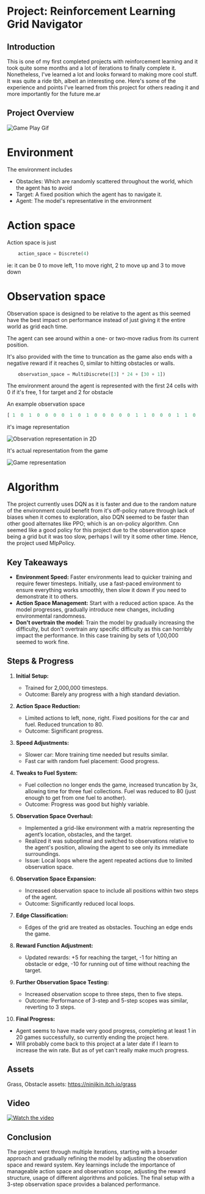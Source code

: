 # Project: Reinforcement Learning Grid Navigator



## Introduction

This is one of my first completed projects with reinforcement learning and it took quite some months and a lot of iterations to finally complete it. Nonetheless, I've learned a lot and looks forward to making more cool stuff. It was quite a ride tbh, albeit an interesting one. Here's some of the experience and points I've learned from this project for others reading it and more importantly for the future me.ar

## Project Overview

![Game Play Gif](assets/readme/gameplay.gif)

# Environment

The environment includes

- Obstacles: Which are randomly scattered throughout the world, which the agent has to avoid
- Target: A fixed position which the agent has to navigate it.
- Agent: The model's representative in the environment

# Action space

Action space is just

```py
    action_space = Discrete(4)
```

ie: it can be 0 to move left, 1 to move right, 2 to move up and 3 to move down

# Observation space

Observation space is designed to be relative to the agent as this seemed have the best impact on performance instead of just giving it the entire world as grid each time.

The agent can see around within a one- or two-move radius from its current position.

It's also provided with the time to truncation as the game also ends with a negative reward if it reaches 0, similar to hitting obstacles or walls.

```py
    observation_space = MultiDiscrete([3] * 24 + [30 + 1])
```

The environment around the agent is represented with the first 24 cells with 0 if it's free, 1 for target and 2 for obstacle 

An example observation space

```py
[ 1  0  1  0  0  0  0  1  0  1  0  0  0  0  0  1  1  0  0  0  1  1  0  0 25]
```

it's image representation 

![Observation representation in 2D](assets/readme/observation.png)

It's actual representation from the game

![Game representation](assets/readme/observation-game.png)

# Algorithm

The project currently uses DQN as it is faster and due to the random nature of the environment could benefit from it's off-policy nature through lack of biases when it comes to exploration, also DQN seemed to be faster than other good alternates like PPO; which is an on-policy algorithm. Cnn seemed like a good policy for this project due to the observation space being a grid but it was too slow, perhaps I will try it some other time. Hence, the project used MlpPolicy.

## Key Takeaways

- **Environment Speed:** Faster environments lead to quicker training and require fewer timesteps. Initially, use a fast-paced environment to ensure everything works smoothly, then slow it down if you need to demonstrate it to others.
- **Action Space Management:** Start with a reduced action space. As the model progresses, gradually introduce new changes, including environmental randomness.
- **Don't overtrain the model:** Train the model by gradually increasing the difficulty, but don't overtrain any specific difficulty as this can horribly impact the performance. In this case training by sets of 1,00,000 seemed to work fine.

## Steps & Progress

1. **Initial Setup:**

   - Trained for 2,000,000 timesteps.
   - Outcome: Barely any progress with a high standard deviation.

2. **Action Space Reduction:**

   - Limited actions to left, none, right. Fixed positions for the car and fuel. Reduced truncation to 80.
   - Outcome: Significant progress.

3. **Speed Adjustments:**

   - Slower car: More training time needed but results similar.
   - Fast car with random fuel placement: Good progress.

4. **Tweaks to Fuel System:**

   - Fuel collection no longer ends the game, increased truncation by 3x, allowing time for three fuel collections. Fuel was reduced to 80 (just enough to get from one fuel to another).
   - Outcome: Progress was good but highly variable.

5. **Observation Space Overhaul:**

   - Implemented a grid-like environment with a matrix representing the agent’s location, obstacles, and the target.
   - Realized it was suboptimal and switched to observations relative to the agent's position, allowing the agent to see only its immediate surroundings.
   - Issue: Local loops where the agent repeated actions due to limited observation space.

6. **Observation Space Expansion:**

   - Increased observation space to include all positions within two steps of the agent.
   - Outcome: Significantly reduced local loops.

7. **Edge Classification:**

   - Edges of the grid are treated as obstacles. Touching an edge ends the game.

8. **Reward Function Adjustment:**

   - Updated rewards: +5 for reaching the target, -1 for hitting an obstacle or edge, -10 for running out of time without reaching the target.

9. **Further Observation Space Testing:**

   - Increased observation scope to three steps, then to five steps.
   - Outcome: Performance of 3-step and 5-step scopes was similar, reverting to 3 steps.

10. **Final Progress:**

- Agent seems to have made very good progress, completing at least 1 in 20 games successfully, so currently ending the project here.
- Will probably come back to this project at a later date if I learn to increase the win rate. But as of yet can't really make much progress.

## Assets

Grass, Obstacle assets: https://ninjikin.itch.io/grass

## Video

[![Watch the video](https://img.youtube.com/vi/isF4E8Fo4R4/0.jpg)](https://www.youtube.com/watch?v=isF4E8Fo4R4)

## Conclusion

The project went through multiple iterations, starting with a broader approach and gradually refining the model by adjusting the observation space and reward system. Key learnings include the importance of manageable action space and observation scope, adjusting the reward structure, usage of different algorithms and policies. The final setup with a 3-step observation space provides a balanced performance.
